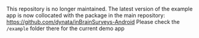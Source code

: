 This repository is no longer maintained.
The latest version of the example app is now collocated with the package in the main repository:
https://github.com/dynata/inBrainSurveys-Android
Please check the `/example` folder there for the current demo app
